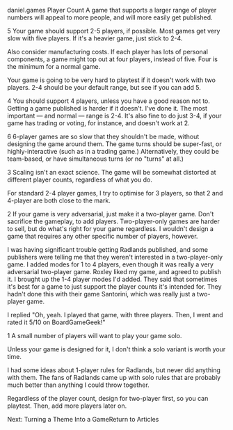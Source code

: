 daniel.games
Player Count
A game that supports a larger range of player numbers will appeal to more people, and will more easily get published.

5
Your game should support 2-5 players, if possible. Most games get very slow with five players. If it's a heavier game, just stick to 2-4.

Also consider manufacturing costs. If each player has lots of personal components, a game might top out at four players, instead of five. Four is the minimum for a normal game.

Your game is going to be very hard to playtest if it doesn't work with two players. 2-4 should be your default range, but see if you can add 5.

4
You should support 4 players, unless you have a good reason not to. Getting a game published is harder if it doesn't. I've done it. The most important — and normal — range is 2-4. It's also fine to do just 3-4, if your game has trading or voting, for instance, and doesn't work at 2.

6
6-player games are so slow that they shouldn't be made, without designing the game around them. The game turns should be super-fast, or highly-interactive (such as in a trading game.) Alternatively, they could be team-based, or have simultaneous turns (or no "turns" at all.)

3
Scaling isn't an exact science. The game will be somewhat distorted at different player counts, regardless of what you do.

For standard 2-4 player games, I try to optimise for 3 players, so that 2 and 4-player are both close to the mark.

2
If your game is very adversarial, just make it a two-player game. Don't sacrifice the gameplay, to add players. Two-player-only games are harder to sell, but do what's right for your game regardless. I wouldn't design a game that requires any other specific number of players, however.

I was having significant trouble getting Radlands published, and some publishers were telling me that they weren't interested in a two-player-only game. I added modes for 1 to 4 players, even though it was really a very adversarial two-player game. Roxley liked my game, and agreed to publish it. I brought up the 1-4 player modes I'd added. They said that sometimes it's best for a game to just support the player counts it's intended for. They hadn't done this with their game Santorini, which was really just a two-player game.

I replied "Oh, yeah. I played that game, with three players. Then, I went and rated it 5/10 on BoardGameGeek!"

1
A small number of players will want to play your game solo.

Unless your game is designed for it, I don't think a solo variant is worth your time.

I had some ideas about 1-player rules for Radlands, but never did anything with them. The fans of Radlands came up with solo rules that are probably much better than anything I could throw together. 

Regardless of the player count, design for two-player first, so you can playtest. Then, add more players later on. 

Next: Turning a Theme Into a GameReturn to Articles